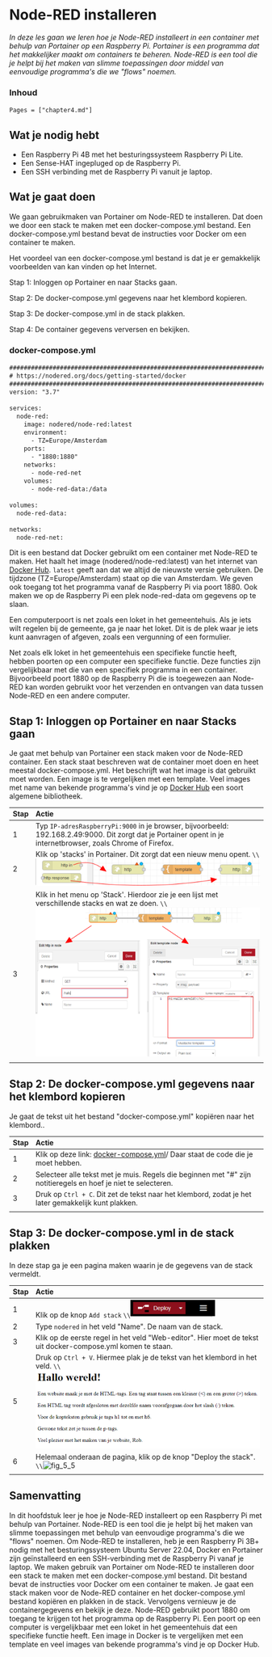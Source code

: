# Node-RED installeren

*In deze les gaan we leren hoe je Node-RED installeert in een container met behulp van Portainer op een Raspberry Pi. Portainer is een programma dat het makkelijker maakt om containers te beheren. Node-RED is een tool die je helpt bij het maken van slimme toepassingen door middel van eenvoudige programma's die we "flows" noemen.*

### Inhoud

```@contents
Pages = ["chapter4.md"]
```

## Wat je nodig hebt

- Een Raspberry Pi 4B met het besturingssysteem Raspberry Pi Lite.
- Een Sense-HAT ingepluged op de Raspberry Pi.
- Een SSH verbinding met de Raspberry Pi vanuit je laptop.

## Wat je gaat doen

We gaan gebruikmaken van Portainer om Node-RED te installeren. Dat doen we door een stack te maken met een docker-compose.yml bestand. Een docker-compose.yml bestand bevat de instructies voor Docker om een container te maken. 

Het voordeel van een docker-compose.yml bestand is dat je er gemakkelijk voorbeelden van kan vinden op het Internet.

Stap 1: Inloggen op Portainer en naar Stacks gaan.

Stap 2: De docker-compose.yml gegevens naar het klembord kopieren.

Stap 3: De docker-compose.yml in de stack plakken.

Stap 4: De container gegevens verversen en bekijken.

### docker-compose.yml
```
################################################################################
# https://nodered.org/docs/getting-started/docker
################################################################################
version: "3.7"

services:
  node-red:
    image: nodered/node-red:latest
    environment:
      - TZ=Europe/Amsterdam
    ports:
      - "1880:1880"
    networks:
      - node-red-net
    volumes:
      - node-red-data:/data

volumes:
  node-red-data:

networks:
  node-red-net:
```

Dit is een bestand dat Docker gebruikt om een container met Node-RED te maken. Het haalt het image (nodered/node-red:latest) van het internet van [Docker Hub](https://hub.docker.com/). `latest` geeft aan dat we altijd de nieuwste versie gebruiken. De tijdzone (TZ=Europe/Amsterdam) staat op die van Amsterdam. We geven ook toegang tot het programma vanaf de Raspberry Pi via poort 1880. Ook maken we op de Raspberry Pi een plek node-red-data om gegevens op te slaan.

Een computerpoort is net zoals een loket in het gemeentehuis. Als je iets wilt regelen bij de gemeente, ga je naar het loket. Dit is de plek waar je iets kunt aanvragen of afgeven, zoals een vergunning of een formulier.

Net zoals elk loket in het gemeentehuis een specifieke functie heeft, hebben poorten op een computer een specifieke functie. Deze functies zijn vergelijkbaar met die van een specifiek programma in een container. Bijvoorbeeld poort 1880 op de Raspberry Pi die is toegewezen aan Node-RED kan worden gebruikt voor het verzenden en ontvangen van data tussen Node-RED en een andere computer.

## Stap 1: Inloggen op Portainer en naar Stacks gaan

Je gaat met behulp van Portainer een stack maken voor de Node-RED container. Een stack staat beschreven wat de container moet doen en heet meestal docker-compose.yml. Het beschrijft wat het image is dat gebruikt moet worden. Een image is te vergelijken met een template. Veel images met name van bekende programma's vind je op [Docker Hub](https://hub.docker.com/) een soort algemene bibliotheek. 

|Stap        | Actie      |
|:---------- | :---------- |
| 1 | Typ `IP-adresRaspberryPi:9000` in je browser, bijvoorbeeld: 192.168.2.49:9000. Dit zorgt dat je Portainer opent in je internetbrowser, zoals Chrome of Firefox. |
| 2 | Klik op 'stacks' in Portainer. Dit zorgt dat een nieuw menu opent. ``\\``![fig_5_1](assets/fig_5_1.png) |
| 3 | Klik in het menu op 'Stack'. Hierdoor zie je een lijst met verschillende stacks en wat ze doen. ``\\``![fig_5_2](assets/fig_5_2.png) |
||


## Stap 2: De docker-compose.yml gegevens naar het klembord kopieren

Je gaat de tekst uit het bestand "docker-compose.yml" kopiëren naar het klembord..

|Stap        | Actie      |
|:---------- | :---------- |
| 1 | Klik op deze link: [docker-compose.yml](#docker-compose.yml)/ Daar staat de code die je moet hebben. |
| 2 | Selecteer alle tekst met je muis. Regels die beginnen met "#" zijn notitieregels en hoef je niet te selecteren. |
| 3 | Druk op `Ctrl + C`. Dit zet de tekst naar het klembord, zodat je het later gemakkelijk kunt plakken. |
||

## Stap 3: De docker-compose.yml in de stack plakken

In deze stap ga je een pagina maken waarin je de gegevens van de stack vermeldt.

|Stap        | Actie      |
|:---------- | :---------- |
| 1 | Klik op de knop `Add stack` ``\\``![fig_5_3](assets/fig_5_3.png) |
| 2 | Type `nodered` in het veld "Name". De naam van de stack. |
| 3 | Klik op de eerste regel in het veld "Web-editor". Hier moet de tekst uit docker-compose.yml komen te staan. |
| 5 | Druk op `Ctrl + V`. Hiermee plak je de tekst van het klembord in het veld. ``\\``![fig_5_4](assets/fig_5_4.png) |
| 6 | Helemaal onderaan de pagina, klik op de knop "Deploy the stack". ``\\``![fig_5_5](assets/fig_5_5.png) |
||

## Samenvatting

In dit hoofdstuk leer je hoe je Node-RED installeert op een Raspberry Pi met behulp van Portainer. Node-RED is een tool die je helpt bij het maken van slimme toepassingen met behulp van eenvoudige programma's die we "flows" noemen. Om Node-RED te installeren, heb je een Raspberry Pi 3B+ nodig met het besturingssysteem Ubuntu Server 22.04, Docker en Portainer zijn geïnstalleerd en een SSH-verbinding met de Raspberry Pi vanaf je laptop. We maken gebruik van Portainer om Node-RED te installeren door een stack te maken met een docker-compose.yml bestand. Dit bestand bevat de instructies voor Docker om een container te maken. Je gaat een stack maken voor de Node-RED container en het docker-compose.yml bestand kopiëren en plakken in de stack. Vervolgens vernieuw je de containergegevens en bekijk je deze. Node-RED gebruikt poort 1880 om toegang te krijgen tot het programma op de Raspberry Pi. Een poort op een computer is vergelijkbaar met een loket in het gemeentehuis dat een specifieke functie heeft. Een image in Docker is te vergelijken met een template en veel images van bekende programma's vind je op Docker Hub.
